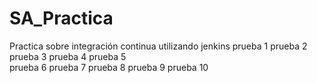 # SA_Practica
Practica sobre integración continua utilizando jenkins
prueba 1
prueba 2
prueba 3
prueba 4
prueba 5  
prueba 6 
prueba 7
prueba 8
prueba 9
prueba 10
